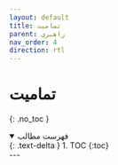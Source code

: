 ```yaml
---
layout: default
title: تمامیت
parent: راهبری
nav_order: 4
direction: rtl
---
```


# تمامیت
{: .no_toc }

<details open markdown="block">
  <summary>
    فهرست مطالب
  </summary>
  {: .text-delta }
1. TOC
{:toc}
</details>
---

